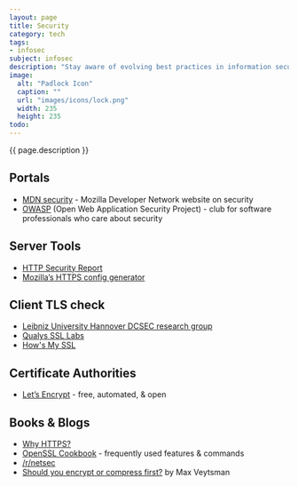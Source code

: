```yaml
---
layout: page
title: Security
category: tech
tags:
- infosec
subject: infosec
description: "Stay aware of evolving best practices in information security, and how innovations in the platform can help keep your open web applications secure."
image:
  alt: "Padlock Icon"
  caption: ""
  url: "images/icons/lock.png"
  width: 235
  height: 235
todo:
---
```


{{ page.description }}

Portals
-----
* [MDN security](https://developer.mozilla.org/en-US/docs/Web/Security) - Mozilla Developer Network website on security
* [OWASP](https://www.owasp.org/index.php/Main_Page) (Open Web Application Security Project) - club for software professionals who care about security

Server Tools
-------
* [HTTP Security Report](https://httpsecurityreport.com/)
* [Mozilla’s HTTPS config generator](https://mozilla.github.io/server-side-tls/ssl-config-generator/)

Client TLS check
-----
* [Leibniz University Hannover DCSEC research group](https://cc.dcsec.uni-hannover.de/)
* [Qualys SSL Labs](https://www.ssllabs.com/ssltest/viewMyClient.html)
* [How's My SSL](https://www.howsmyssl.com/)

## Certificate Authorities

- [Let’s Encrypt](https://letsencrypt.org/getting-started/) - free, automated, & open

Books & Blogs
-----
* [Why HTTPS?](https://developers.google.com/web/fundamentals/security/encrypt-in-transit/why-https)
* [OpenSSL Cookbook](https://www.feistyduck.com/library/openssl-cookbook/) - frequently used features & commands
* [/r/netsec](https://www.reddit.com/r/netsec)
* [Should you encrypt or compress first?](http://blog.appcanary.com/2016/encrypt-or-compress.html) by Max Veytsman
